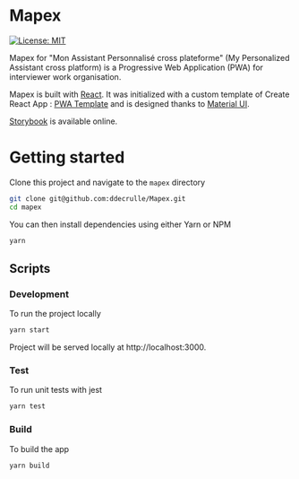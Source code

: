# Mapex

[![License: MIT](https://img.shields.io/badge/License-MIT-blue.svg)](https://opensource.org/licenses/MIT)

Mapex for "Mon Assistant Personnalisé cross plateforme" (My Personalized Assistant cross platform) is a Progressive Web Application (PWA) for interviewer work organisation. 

Mapex is built with [React](https://reactjs.org/). It was initialized with a custom template of Create React App : [PWA Template](https://www.npmjs.com/package/cra-template-pwa) and is designed thanks to [Material UI](https://material-ui.com/).


[Storybook](https://inseefrlab.github.io/Mapex/) is available online.
# Getting started 

Clone this project and navigate to the `mapex` directory

```bash
git clone git@github.com:ddecrulle/Mapex.git
cd mapex
 ```

You can then install dependencies using either Yarn or NPM
```bash
yarn
```

## Scripts
### Development

To run the project locally 

```bash
yarn start 
```

Project will be served locally at http://localhost:3000.

### Test

To run unit tests with jest

```bash
yarn test 
```
### Build

To build the app 

```bash
yarn build
```